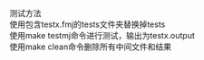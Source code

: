 测试方法<br>
使用包含testx.fmj的tests文件夹替换掉tests<br>
使用make testmj命令进行测试，输出为testx.output<br>
使用make clean命令删除所有中间文件和结果<br>